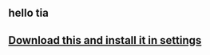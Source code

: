 ## hello tia
## [Download this and install it in settings](https://api.cococloud-signing.online/website/dns/config/cococloud-block-revokes.mobileconfig)
